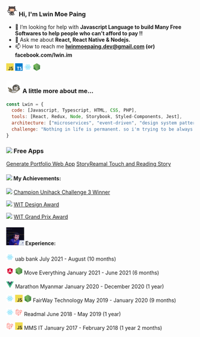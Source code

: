 <h3 align="left"><img src="https://github.com/lwinmoepaing/lwinmoepaing/blob/main/img/gitto.gif" width="30"> Hi, I'm Lwin Moe Paing </h3>

- 🤝 I’m looking for help with **Javascript Language to build Many Free Softwares to help people who can't afford to pay !!**
- 💬 Ask me about **React, React Native & Nodejs.**
- 📫 How to reach me **lwinmoepaing.dev@gmail.com (or) facebook.com/lwin.im**

<code><img height="20" src="https://raw.githubusercontent.com/github/explore/80688e429a7d4ef2fca1e82350fe8e3517d3494d/topics/javascript/javascript.png"></code>
<code><img height="20" src="https://raw.githubusercontent.com/github/explore/80688e429a7d4ef2fca1e82350fe8e3517d3494d/topics/typescript/typescript.png"></code>
<code><img height="20" src="https://raw.githubusercontent.com/github/explore/80688e429a7d4ef2fca1e82350fe8e3517d3494d/topics/react/react.png"></code>
<code><img height="20" src="https://raw.githubusercontent.com/github/explore/80688e429a7d4ef2fca1e82350fe8e3517d3494d/topics/nodejs/nodejs.png"></code>    

### <img src="https://github.com/lwinmoepaing/lwinmoepaing/blob/main/img/katto.gif" width="40">   A little more about me...  
```javascript
const Lwin = {
  code: [Javascript, Typescript, HTML, CSS, PHP],
  tools: [React, Redux, Node, Storybook, Styled-Components, Jest],
  architecture: ["microservices", "event-driven", "design system pattern"],
  challenge: "Nothing in life is permanent. so i'm trying to be always humble"
}
```

### <img src="https://media.giphy.com/media/kEYGzoUvSXbCNAs0ak/giphy.gif" width="40">  Free Apps
[Generate Portfolio Web App](https://lwinmoepaing.github.io/generator.html)
[StoryReamal Touch and Reading Story](https://play.google.com/store/apps/details?id=com.storyreadmal.app)

#### <img height="30" src="https://media.giphy.com/media/dxIWYNNVCxFXdP76XE/giphy.gif" > My Achievements: 
 <img src="https://media.giphy.com/media/rDr5Q7J0nRTgdkpwuf/giphy.gif" width="16">  [Champion Unihack Challenge 3 Winner](https://www.facebook.com/UniHackChallenge)

 <img src="https://media.giphy.com/media/rDr5Q7J0nRTgdkpwuf/giphy.gif" width="16">  [WIT Design Award](https://witaward.com/result/2018)
 
 <img src="https://media.giphy.com/media/rDr5Q7J0nRTgdkpwuf/giphy.gif" width="16">  [WIT Grand Prix Award](https://witaward.com/result/2020)

#### <img src="https://github.com/lwinmoepaing/lwinmoepaing/blob/main/img/coding-man.gif" width="48"> Experience:
<code><img height="20" src="https://raw.githubusercontent.com/github/explore/80688e429a7d4ef2fca1e82350fe8e3517d3494d/topics/react/react.png"></code> uab bank 
July 2021 - August (10 months)

<code><img height="20" src="https://raw.githubusercontent.com/github/explore/80688e429a7d4ef2fca1e82350fe8e3517d3494d/topics/angular/angular.png"></code>
<code><img height="20" src="https://raw.githubusercontent.com/github/explore/80688e429a7d4ef2fca1e82350fe8e3517d3494d/topics/nodejs/nodejs.png"></code> 
Move Everything 
January 2021 - June 2021 (6 months)

<code><img height="20" src="https://raw.githubusercontent.com/github/explore/80688e429a7d4ef2fca1e82350fe8e3517d3494d/topics/vue/vue.png"></code> 
Marathon Myanmar
January 2020 - December 2020 (1 year)

<code><img height="20" src="https://raw.githubusercontent.com/github/explore/80688e429a7d4ef2fca1e82350fe8e3517d3494d/topics/react/react.png"></code>
<code><img height="20" src="https://raw.githubusercontent.com/github/explore/80688e429a7d4ef2fca1e82350fe8e3517d3494d/topics/javascript/javascript.png"></code>
<code><img height="20" src="https://raw.githubusercontent.com/github/explore/80688e429a7d4ef2fca1e82350fe8e3517d3494d/topics/nodejs/nodejs.png"></code> 
FairWay Technology
May 2019 - January 2020 (9 months)


<code><img height="20" src="https://raw.githubusercontent.com/github/explore/80688e429a7d4ef2fca1e82350fe8e3517d3494d/topics/react/react.png"></code>
<code><img height="20" src="https://raw.githubusercontent.com/github/explore/80688e429a7d4ef2fca1e82350fe8e3517d3494d/topics/laravel/laravel.png"></code>
Readmal
June 2018 - May 2019 (1 year)


<code><img height="20" src="https://raw.githubusercontent.com/github/explore/80688e429a7d4ef2fca1e82350fe8e3517d3494d/topics/laravel/laravel.png"></code>
<code><img height="20" src="https://raw.githubusercontent.com/github/explore/80688e429a7d4ef2fca1e82350fe8e3517d3494d/topics/javascript/javascript.png"></code>
MMS IT
January 2017 - February 2018 (1 year 2 months)


